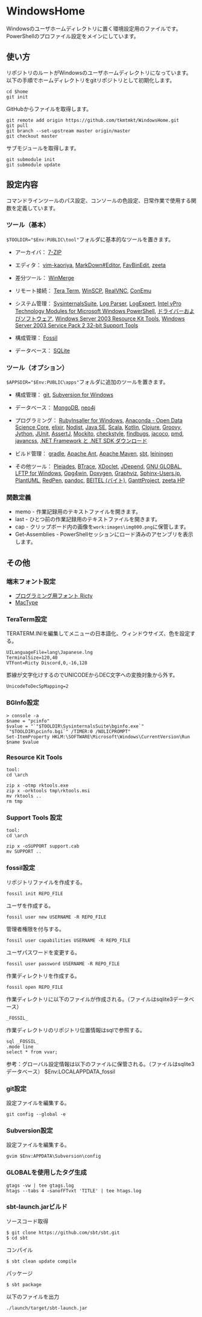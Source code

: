 WindowsHome
===========
Windowsのユーザホームディレクトリに置く環境設定用のファイルです。
PowerShellのプロファイル設定をメインにしています。

使い方
------
リポジトリのルートがWindowsのユーザホームディレクトリになっています。
以下の手順でホームディレクトリをgitリポジトリとして初期化します。

    cd $home
    git init

GitHubからファイルを取得します。

    git remote add origin https://github.com/tkmtmkt/WindowsHome.git
    git pull
    git branch --set-upstream master origin/master
    git checkout master

サブモジュールを取得します。

    git submodule init
    git submodule update


設定内容
--------
コマンドラインツールのパス設定、コンソールの色設定、日常作業で使用する関数を定義しています。

### ツール（基本）
`$TOOLDIR="$Env:PUBLIC\tool"`フォルダに基本的なツールを置きます。

* アーカイバ：
  [7-ZIP](https://sevenzip.osdn.jp/)

* エディタ：
  [vim-kaoriya](https://github.com/koron/vim-kaoriya/releases),
  [MarkDown#Editor](http://hibara.org/software/markdownsharpeditor/),
  [FavBinEdit](http://tech2assist.web.fc2.com/FavBinEdit/),
  [zeeta](https://sites.google.com/site/zeetahp/)

* 差分ツール：
  [WinMerge](http://www.geocities.co.jp/SiliconValley-SanJose/8165/winmerge.html)

* リモート接続：
  [Tera Term](http://sourceforge.jp/projects/ttssh2/),
  [WinSCP](http://winscp.net/eng/docs/lang:jp),
  [RealVNC](http://www.realvnc.com/),
  [ConEmu](http://sourceforge.jp/projects/conemu/)

* システム管理：
  [SysinternalsSuite](http://technet.microsoft.com/ja-jp/sysinternals/bb842062.aspx),
  [Log Parser](http://technet.microsoft.com/ja-jp/scriptcenter/dd919274.aspx),
  [LogExpert](http://www.log-expert.de/),
  [Intel vPro Technology Modules for Microsoft Windows PowerShell](http://www.intel.com/content/www/us/en/remote-support/vpro-technology-module-for-microsoft-windows-powershell.html),
  [ドライバーおよびソフトウェア](https://downloadcenter.intel.com/ja/search?keyword=vPro+PowerShell),
  [Windows Server 2003 Resource Kit Tools](http://www.microsoft.com/en-us/download/details.aspx?id=17657),
  [Windows Server 2003 Service Pack 2 32-bit Support Tools](http://www.microsoft.com/en-us/download/details.aspx?id=15326)

* 構成管理：
  [Fossil](http://www.fossil-scm.org/)

* データベース：
  [SQLite](http://www.sqlite.org/)


### ツール（オプション）
`$APPSDIR="$Env:PUBLIC\apps"`フォルダに追加のツールを置きます。

* 構成管理：
  [git](https://github.com/git-for-windows/git/releases),
  [Subversion for Windows](http://sourceforge.net/projects/win32svn/)

* データベース：
  [MongoDB](http://www.mongodb.org/),
  [neo4j](https://neo4j.com/)

* プログラミング：
  [RubyInsaller for Windows](http://rubyinstaller.org/),
  [Anaconda - Open Data Science Core](https://www.continuum.io/),
  [elixir](http://elixir-lang.org/),
  [Nodist](https://github.com/marcelklehr/nodist/releases),
  [Java SE](http://www.oracle.com/technetwork/java/javase/downloads/index.html),
  [Scala](http://www.scala-lang.org/),
  [Kotlin](https://kotlinlang.org/),
  [Clojure](http://clojure.org/),
  [Groovy](http://www.groovy-lang.org/),
  [Jython](http://www.jython.org/),
  [JUnit](http://junit.org/),
  [AssertJ](http://joel-costigliola.github.io/assertj/index.html),
  [Mockito](http://mockito.org/),
  [checkstyle](http://checkstyle.sourceforge.net/),
  [findbugs](http://findbugs.sourceforge.net/),
  [jacoco](http://www.eclemma.org/jacoco/),
  [pmd](http://pmd.sourceforge.net/),
  [javancss](http://www.kclee.de/clemens/java/javancss/),
  [.NET Framework と .NET SDK ダウンロード](https://msdn.microsoft.com/ja-jp/aa496123)

* ビルド管理：
  [gradle](http://www.gradle.org/),
  [Apache Ant](http://ant.apache.org/),
  [Apache Maven](http://maven.apache.org/),
  [sbt](http://www.scala-sbt.org/),
  [leiningen](http://leiningen.org/)

* その他ツール：
  [Pleiades](http://mergedoc.sourceforge.jp/),
  [BTrace](https://github.com/btraceio/btrace),
  [XDoclet](http://xdoclet.sourceforge.net/xdoclet/index.html),
  [JDepend](http://clarkware.com/software/JDepend.html),
  [GNU GLOBAL](http://www.gnu.org/software/global/),
  [LFTP for Windows](https://nwgat.ninja/lftp-for-windows/),
  [Gpg4win](http://www.gpg4win.de/index.html),
  [Doxygen](http://www.doxygen.jp/),
  [Graphviz](http://www.graphviz.org/),
  [Sphinx-Users.jp](http://sphinx-users.jp/index.html),
  [PlantUML](http://plantuml.com/),
  [RedPen](http://redpen.cc/),
  [pandoc](https://github.com/jgm/pandoc/releases),
  [BEITEL (バイト)](http://beitel.carabiner.jp/),
  [GanttProject](https://www.ganttproject.biz/),
  [zeeta HP](https://sites.google.com/site/zeetahp/)


### 関数定義

* memo - 作業記録用のテキストファイルを開きます。
* last - ひとつ前の作業記録用のテキストファイルを開きます。
* cap - クリップボード内の画像を`work:images\img000.png`に保管します。
* Get-Assemblies - PowerShellセッションにロード済みのアセンブリを表示します。


その他
------

### 端末フォント設定

* [プログラミング用フォント Ricty](http://save.sys.t.u-tokyo.ac.jp/~yusa/fonts/ricty.html)
* [MacType](https://code.google.com/p/mactype/)


### TeraTerm設定

TERATERM.INIを編集してメニューの日本語化、ウィンドウサイズ、色を設定する。

    UILanguageFile=lang\Japanese.lng
    TerminalSize=120,40
    VTFont=Ricty Discord,0,-16,128

罫線が文字化けするのでUNICODEからDEC文字への変換対象から外す。

    UnicodeToDecSpMapping=2

### BGInfo設定

    > console -a
    $name = "pcinfo"
    $value = "`"$TOOLDIR\SysinternalsSuite\bginfo.exe`" `"$TOOLDIR\pcinfo.bgi`" /TIMER:0 /NOLICPROMPT"
    Set-ItemProperty HKLM:\SOFTWARE\Microsoft\Windows\CurrentVersion\Run $name $value


### Resource Kit Tools

    tool:
    cd \arch

    zip x -otmp rktools.exe
    zip x -orktools tmp\rktools.msi
    mv rktools ..
    rm tmp


### Support Tools 設定

    tool:
    cd \arch

    zip x -oSUPPORT support.cab
    mv SUPPORT ..


### fossil設定

リポジトリファイルを作成する。

    fossil init REPO_FILE

ユーザを作成する。

    fossil user new USERNAME -R REPO_FILE

管理者権限を付与する。

    fossil user capabilities USERNAME -R REPO_FILE

ユーザパスワードを変更する。

    fossil user password USERNAME -R REPO_FILE

作業ディレクトリを作成する。

    fossil open REPO_FILE

作業ディレクトリに以下のファイルが作成される。（ファイルはsqlite3データベース）

    _FOSSIL_

作業ディレクトリのリポジトリ位置情報はsqlで参照する。

    sql _FOSSIL_
    .mode line
    select * from vvar;

参考：グローバル設定情報は以下のファイルに保管される。（ファイルはsqlite3データベース）
    $Env:LOCALAPPDATA\_fossil


### git設定

設定ファイルを編集する。

    git config --global -e


### Subversion設定

設定ファイルを編集する。

    gvim $Env:APPDATA\Subversion\config


### GLOBALを使用したタグ生成

    gtags -vw | tee gtags.log
    htags --tabs 4 -sanofFTvxt 'TITLE' | tee htags.log


### sbt-launch.jarビルド

ソースコード取得

    $ git clone https://github.com/sbt/sbt.git
    $ cd sbt

コンパイル

    $ sbt clean update compile

パッケージ

    $ sbt package

以下のファイルを出力

    ./launch/target/sbt-launch.jar


<!-- vim: set ts=4 sw=4 et:-->
